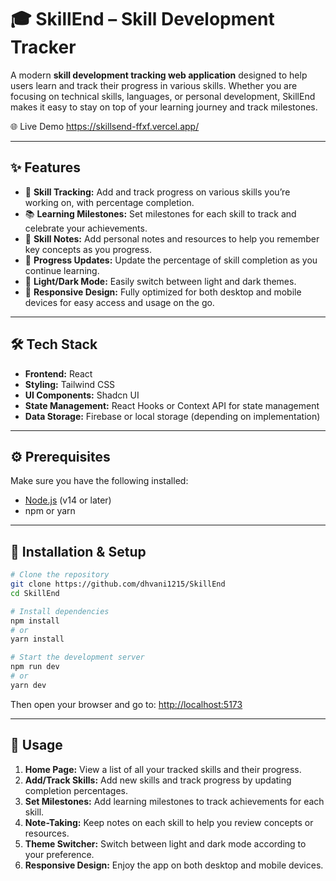 # 🎓 SkillEnd – Skill Development Tracker

A modern **skill development tracking web application** designed to help users learn and track their progress in various skills. Whether you are focusing on technical skills, languages, or personal development, SkillEnd makes it easy to stay on top of your learning journey and track milestones.

🌐 Live Demo https://skillsend-ffxf.vercel.app/

---

## ✨ Features

- 🎯 **Skill Tracking:** Add and track progress on various skills you’re working on, with percentage completion.
- 📚 **Learning Milestones:** Set milestones for each skill to track and celebrate your achievements.
- 📝 **Skill Notes:** Add personal notes and resources to help you remember key concepts as you progress.
- 🔄 **Progress Updates:** Update the percentage of skill completion as you continue learning.
- 🌙 **Light/Dark Mode:** Easily switch between light and dark themes.
- 📱 **Responsive Design:** Fully optimized for both desktop and mobile devices for easy access and usage on the go.

---

## 🛠️ Tech Stack

- **Frontend:** React
- **Styling:** Tailwind CSS
- **UI Components:** Shadcn UI
- **State Management:** React Hooks or Context API for state management
- **Data Storage:** Firebase or local storage (depending on implementation)

---

## ⚙️ Prerequisites

Make sure you have the following installed:

- [Node.js](https://nodejs.org/) (v14 or later)
- npm or yarn

---

## 🚀 Installation & Setup

```bash
# Clone the repository
git clone https://github.com/dhvani1215/SkillEnd
cd SkillEnd

# Install dependencies
npm install
# or
yarn install

# Start the development server
npm run dev
# or
yarn dev
```

Then open your browser and go to: [http://localhost:5173](http://localhost:5173)

---

## 🧭 Usage

1. **Home Page:** View a list of all your tracked skills and their progress.
2. **Add/Track Skills:** Add new skills and track progress by updating completion percentages.
3. **Set Milestones:** Add learning milestones to track achievements for each skill.
4. **Note-Taking:** Keep notes on each skill to help you review concepts or resources.
5. **Theme Switcher:** Switch between light and dark mode according to your preference.
6. **Responsive Design:** Enjoy the app on both desktop and mobile devices.
